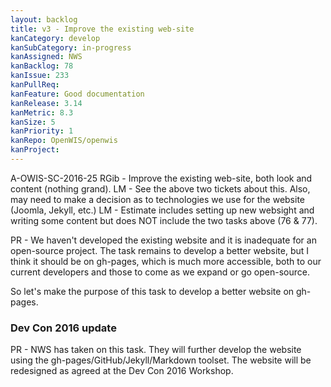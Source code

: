```yaml
---
layout: backlog
title: v3 - Improve the existing web-site
kanCategory: develop
kanSubCategory: in-progress
kanAssigned: NWS
kanBacklog: 78
kanIssue: 233
kanPullReq:
kanFeature: Good documentation
kanRelease: 3.14
kanMetric: 8.3
kanSize: 5
kanPriority: 1
kanRepo: OpenWIS/openwis
kanProject:
---
```

A-OWIS-SC-2016-25 RGib - Improve the existing web-site, both look and content (nothing grand). LM - See the above two tickets about this. Also, may need to make a decision as to technologies we use for the website (Joomla, Jekyll, etc.) LM - Estimate includes setting up new websight and writing some content but does NOT include the two tasks above (76 & 77).

PR - We haven't developed the existing website and it is inadequate for an open-source project.  The task remains to develop a better website, but I think it should be on gh-pages, which is much more accessible, both to our current developers and those to come as we expand or go open-source.

So let's make the purpose of this task to develop a better website on gh-pages.

### Dev Con 2016 update

PR - NWS has taken on this task.  They will further develop the website using the gh-pages/GitHub/Jekyll/Markdown toolset.  The website will be redesigned as agreed at the Dev Con 2016 Workshop.
